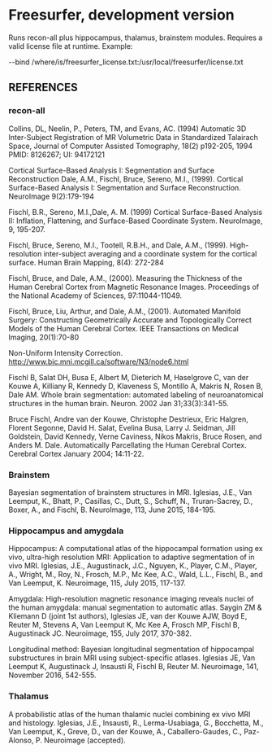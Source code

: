
# Freesurfer, development version

Runs recon-all plus hippocampus, thalamus, brainstem modules. Requires a valid license 
file at runtime. Example:

 --bind /where/is/freesurfer_license.txt:/usr/local/freesurfer/license.txt


## REFERENCES

### recon-all

Collins, DL, Neelin, P., Peters, TM, and Evans, AC. (1994) Automatic 3D 
Inter-Subject Registration of MR Volumetric Data in Standardized Talairach 
Space, Journal of Computer Assisted Tomography, 18(2) p192-205, 1994 PMID: 
8126267; UI: 94172121

Cortical Surface-Based Analysis I: Segmentation and Surface Reconstruction 
Dale, A.M., Fischl, Bruce, Sereno, M.I., (1999). Cortical Surface-Based 
Analysis I: Segmentation and Surface Reconstruction. NeuroImage 9(2):179-194

Fischl, B.R., Sereno, M.I.,Dale, A. M. (1999) Cortical Surface-Based 
Analysis II: Inflation, Flattening, and Surface-Based Coordinate System. 
NeuroImage, 9, 195-207.

Fischl, Bruce, Sereno, M.I., Tootell, R.B.H., and Dale, A.M., (1999). 
High-resolution inter-subject averaging and a coordinate system for the 
cortical surface. Human Brain Mapping, 8(4): 272-284

Fischl, Bruce, and Dale, A.M., (2000). Measuring the Thickness of the Human 
Cerebral Cortex from Magnetic Resonance Images. Proceedings of the National 
Academy of Sciences, 97:11044-11049.

Fischl, Bruce, Liu, Arthur, and Dale, A.M., (2001). Automated Manifold 
Surgery: Constructing Geometrically Accurate and Topologically Correct 
Models of the Human Cerebral Cortex. IEEE Transactions on Medical Imaging, 
20(1):70-80

Non-Uniform Intensity Correction. 
http://www.bic.mni.mcgill.ca/software/N3/node6.html

Fischl B, Salat DH, Busa E, Albert M, Dieterich M, Haselgrove C, van der 
Kouwe A, Killiany R, Kennedy D, Klaveness S, Montillo A, Makris N, Rosen B, 
Dale AM. Whole brain segmentation: automated labeling of neuroanatomical 
structures in the human brain. Neuron. 2002 Jan 31;33(3):341-55.

Bruce Fischl, Andre van der Kouwe, Christophe Destrieux, Eric Halgren, 
Florent Segonne, David H. Salat, Evelina Busa, Larry J. Seidman, Jill 
Goldstein, David Kennedy, Verne Caviness, Nikos Makris, Bruce Rosen, and 
Anders M. Dale. Automatically Parcellating the Human Cerebral Cortex. 
Cerebral Cortex January 2004; 14:11-22.

### Brainstem

Bayesian segmentation of brainstem structures in MRI. Iglesias, J.E., Van 
Leemput, K., Bhatt, P., Casillas, C., Dutt, S., Schuff, N., Truran-Sacrey, 
D., Boxer, A., and Fischl, B. NeuroImage, 113, June 2015, 184-195.

### Hippocampus and amygdala

Hippocampus: A computational atlas of the hippocampal formation using ex 
vivo, ultra-high resolution MRI: Application to adaptive segmentation of in 
vivo MRI. Iglesias, J.E., Augustinack, J.C., Nguyen, K., Player, C.M., 
Player, A., Wright, M., Roy, N., Frosch, M.P., Mc Kee, A.C., Wald, L.L., 
Fischl, B., and Van Leemput, K. Neuroimage, 115, July 2015, 117-137.

Amygdala: High-resolution magnetic resonance imaging reveals nuclei of the 
human amygdala: manual segmentation to automatic atlas. Saygin ZM & Kliemann 
D (joint 1st authors), Iglesias JE, van der Kouwe AJW, Boyd E, Reuter M, 
Stevens A, Van Leemput K, Mc Kee A, Frosch MP, Fischl B, Augustinack JC. 
Neuroimage, 155, July 2017, 370-382.

Longitudinal method: Bayesian longitudinal segmentation of hippocampal 
substructures in brain MRI using subject-specific atlases. Iglesias JE, Van 
Leemput K, Augustinack J, Insausti R, Fischl B, Reuter M. Neuroimage, 141, 
November 2016, 542-555.

### Thalamus

A probabilistic atlas of the human thalamic nuclei combining ex vivo MRI and 
histology. Iglesias, J.E., Insausti, R., Lerma-Usabiaga, G., Bocchetta, M., 
Van Leemput, K., Greve, D., van der Kouwe, A., Caballero-Gaudes, C., 
Paz-Alonso, P. Neuroimage (accepted).
